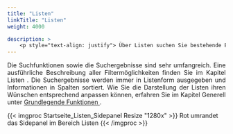 ```yaml
---
title: "Listen"
linkTitle: "Listen"
weight: 4000

description: >
    <p style="text-align: justify"> Über Listen suchen Sie bestehende Buchungen, Anlässe, Ressourcen oder Personen. </p>
---
```

<p style="text-align: justify"> 
Die Suchfunktionen sowie die Suchergebnisse sind sehr umfangreich. Eine ausführliche Beschreibung aller Filtermöglichkeiten finden Sie im Kapitel <a heref="/listen/"> Listen </a>.
Die Suchergebnisse werden immer in Listenform ausgegeben und Informationen in Spalten sortiert.
Wie Sie die Darstellung der Listen ihren Wünschen entsprechend anpassen können, erfahren Sie im Kapitel Generell unter <a href="/3vrooms/generell/grundlegendefunktionen/#listenansicht-anpassen"> Grundlegende Funktionen </a>. </p>

{{< imgproc Startseite_Listen_Sidepanel Resize "1280x" >}}
Rot umrandet das Sidepanel im Bereich Listen {{< /imgproc >}}